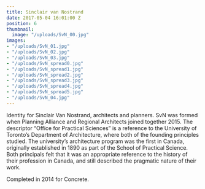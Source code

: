 ```yaml
---
title: Sinclair van Nostrand
date: 2017-05-04 16:01:00 Z
position: 6
thumbnail:
  image: "/uploads/SvN_00.jpg"
images:
- "/uploads/SvN_01.jpg"
- "/uploads/SvN_02.jpg"
- "/uploads/SvN_03.jpg"
- "/uploads/SvN_spread0.jpg"
- "/uploads/SvN_spread1.jpg"
- "/uploads/SvN_spread2.jpg"
- "/uploads/SvN_spread3.jpg"
- "/uploads/SvN_spread4.jpg"
- "/uploads/SvN_spread5.jpg"
- "/uploads/SvN_04.jpg"
---
```


Identity for Sinclair Van Nostrand, architects and planners. SvN was formed when Planning Alliance and Regional Architects joined together 2015. The descriptor “Office for Practical Sciences” is a reference to the University of Toronto’s Department of Architecture, where both of the founding principles studied. The university’s architecture program was the first in Canada, originally established in 1890 as part of the School of Practical Science. Both principals felt that it was an appropriate reference to the history of their profession in Canada, and still described the pragmatic nature of their work. 

Completed in 2014 for Concrete.